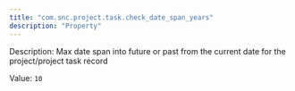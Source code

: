 ```yaml
---
title: "com.snc.project.task.check_date_span_years"
description: "Property"
---
```


Description: Max date span into future or past from the current date for the project/project task record

Value: `10`